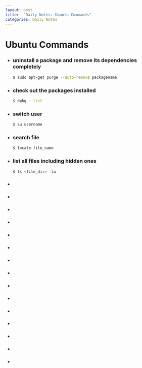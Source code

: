 ```yaml
---
layout: post
title:  "Daily Notes: Ubuntu Commands"
categories: Daily Notes
---
```

# Ubuntu Commands
* ### uninstall a package and remove its dependencies completely
    ```bash
    $ sudo apt-get purge --auto-remove packagename
    ```
* ### check out the packages installed
    ```bash
    $ dpkg --list
    ```
* ### switch user
    ```bash
    $ su username
    ```
* ### search file
    ```bash
    $ locate file_name
    ```
* ### list all files including hidden ones
    ```bash
    $ ls <file_dir> -la
    ```
* ### 
    ```bash

    ```
* ### 
    ```bash

    ```
* ### 
    ```bash

    ```
* ### 
    ```bash

    ```
* ### 
    ```bash

    ```
* ### 
    ```bash

    ```
* ### 
    ```bash

    ```
* ### 
    ```bash

    ```
* ### 
    ```bash

    ```
* ### 
    ```bash

    ```
* ### 
    ```bash

    ```
* ### 
    ```bash

    ```
* ### 
    ```bash

    ```
* ### 
    ```bash

    ```
* ### 
    ```bash

    ```
